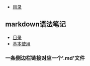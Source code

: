 * [目录](/)
## **markdown语法笔记**
* [目录](/markdown/)
* [基本使用](/markdown/basicUse)

### 一条侧边栏链接对应一个'.md'文件